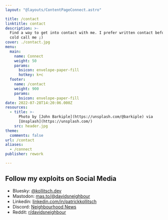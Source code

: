 ```yaml
---
layout: "@layouts/ContentPageConnect.astro"

title: /contact
linktitle: contact
description: >-
  Find a way to get into contact with me. I prefer written contact before you
  cold call me ;)
cover: ./contact.jpg
menu:
  main:
    name: Connect
    weight: 50
    params:
      bsicon: envelope-paper-fill
      hotkey: k+c
  footer:
    name: /contact
    weight: 900
    params:
      bsicon: envelope-paper-fill
date: 2022-07-28T14:20:06.000Z
resources:
  - title: >-
      Photo by [John Barkiple](https://unsplash.com/@barkiple) via
      [Unsplash](https://unsplash.com/)
    src: header.jpg
theme:
  comments: false
url: /contact
aliases:
  - /connect
publisher: rework

---
```


## Follow my exploits on Social Media

* Bluesky: [@kollitsch.dev](https://bsky.app/profile/kollitsch.dev)
* Mastodon: [mas.to/@davidsneighbour](https://mas.to/@davidsneighbour)
* Linkedin: [linkedin.com/in/patrickkollitsch](https://www.linkedin.com/in/patrickkollitsch)
* Discord: [Neighbourhood News](https://discord.gg/Jw4J6hNAyu)
* Reddit: [r/davidsneighbour](https://www.reddit.com/r/davidsneighbour/)
